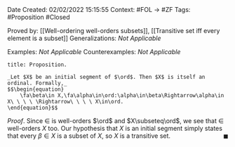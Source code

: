 <br />
<br />

Date Created: 02/02/2022 15:15:55
Context: #FOL $\to$ #ZF
Tags: #Proposition #Closed 

Proved by: [[Well-ordering well-orders subsets]], [[Transitive set iff every element is a subset]]
Generalizations: _Not Applicable_

Examples: _Not Applicable_
Counterexamples: _Not Applicable_

``` ad-Proposition
title: Proposition.

_Let $X$ be an initial segment of $\ord$. Then $X$ is itself an ordinal. Formally,_
$$\begin{equation}
    \fa\beta\in X,\fa\alpha\in\ord:\alpha\in\beta\Rightarrow\alpha\in X\ \ \ \ \Rightarrow\ \ \ \ X\in\ord.
\end{equation}$$

```

_Proof_. Since $\in$ is well-orders $\ord$ and $X\subseteq\ord$, we see that $\in$ well-orders $X$ too. Our hypothesis that $X$ is an initial segment simply states that every $\beta\in X$ is a subset of $X$, so $X$ is a transitive set.<span style="float:right;">$\blacksquare$</span>

